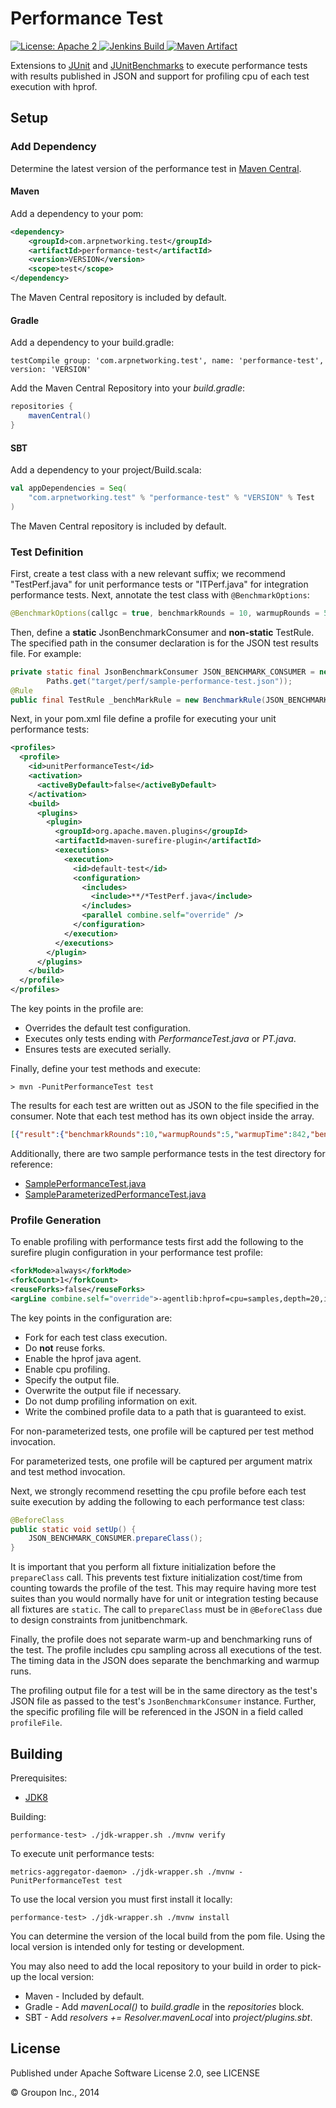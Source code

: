 Performance Test
================

<a href="https://raw.githubusercontent.com/ArpNetworking/performance-test/master/LICENSE">
    <img src="https://img.shields.io/hexpm/l/plug.svg"
         alt="License: Apache 2">
</a>
<a href="https://build.arpnetworking.com/job/ArpNetworking/job/performance-test/">
    <img src="https://build.arpnetworking.com/job/ArpNetworking/job/performance-test/job/master/badge/icon"
         alt="Jenkins Build">
</a>
<a href="http://search.maven.org/#search%7Cga%7C1%7Cg%3A%22com.arpnetworking.test%22%20a%3A%22performance-test%22">
    <img src="https://img.shields.io/maven-central/v/com.arpnetworking.test/performance-test.svg"
         alt="Maven Artifact">
</a>

Extensions to [JUnit](http://junit.org/) and [JUnitBenchmarks](https://labs.carrotsearch.com/junit-benchmarks.html) to execute performance tests with results published in JSON and support for profiling cpu of each test execution with hprof.

Setup
-----

### Add Dependency

Determine the latest version of the performance test in [Maven Central](http://search.maven.org/#search%7Cga%7C1%7Cg%3A%22com.arpnetworking.test%22%20a%3A%22performance-test%22).

#### Maven

Add a dependency to your pom:

```xml
<dependency>
    <groupId>com.arpnetworking.test</groupId>
    <artifactId>performance-test</artifactId>
    <version>VERSION</version>
    <scope>test</scope>
</dependency>
```

The Maven Central repository is included by default.

#### Gradle

Add a dependency to your build.gradle:

    testCompile group: 'com.arpnetworking.test', name: 'performance-test', version: 'VERSION'

Add the Maven Central Repository into your *build.gradle*:

```groovy
repositories {
    mavenCentral()
}
```

#### SBT

Add a dependency to your project/Build.scala:

```scala
val appDependencies = Seq(
    "com.arpnetworking.test" % "performance-test" % "VERSION" % Test
)
```

The Maven Central repository is included by default.

### Test Definition

First, create a test class with a new relevant suffix; we recommend "TestPerf.java" for unit performance tests or
"ITPerf.java" for integration performance tests. Next, annotate the test class with `@BenchmarkOptions`:

```java
@BenchmarkOptions(callgc = true, benchmarkRounds = 10, warmupRounds = 5)
```

Then, define a __static__ JsonBenchmarkConsumer and __non-static__ TestRule. The specified path in the consumer
declaration is for the JSON test results file. For example:

```java
private static final JsonBenchmarkConsumer JSON_BENCHMARK_CONSUMER = new JsonBenchmarkConsumer(
        Paths.get("target/perf/sample-performance-test.json"));
@Rule
public final TestRule _benchMarkRule = new BenchmarkRule(JSON_BENCHMARK_CONSUMER);
```

Next, in your pom.xml file define a profile for executing your unit performance tests:

```xml
<profiles>
  <profile>
    <id>unitPerformanceTest</id>
    <activation>
      <activeByDefault>false</activeByDefault>
    </activation>
    <build>
      <plugins>
        <plugin>
          <groupId>org.apache.maven.plugins</groupId>
          <artifactId>maven-surefire-plugin</artifactId>
          <executions>
            <execution>
              <id>default-test</id>
              <configuration>
                <includes>
                  <include>**/*TestPerf.java</include>
                </includes>
                <parallel combine.self="override" />
              </configuration>
            </execution>
          </executions>
        </plugin>
      </plugins>
    </build>
  </profile>
</profiles>
```
The key points in the profile are:

* Overrides the default test configuration.
* Executes only tests ending with _PerformanceTest.java_ or _PT.java_.
* Ensures tests are executed serially.

Finally, define your test methods and execute:

    > mvn -PunitPerformanceTest test

The results for each test are written out as JSON to the file specified in the consumer. Note that each test method has
its own object inside the array.

```json
[{"result":{"benchmarkRounds":10,"warmupRounds":5,"warmupTime":842,"benchmarkTime":1690,"roundAverage":{"avg":0.15380000000000002,"stddev":0.005211525688317791},"blockedAverage":{"avg":0.0,"stddev":0.0},"gcAverage":{"avg":0.0175,"stddev":0.001284523257866504},"gcInfo":{"accumulatedInvocations":96,"accumulatedTime":422},"threadCount":1,"shortTestClassName":"SampleParameterizedPerformanceTest","testClass":"com.arpnetworking.test.junitbenchmarks.SampleParameterizedTestPerf","testMethod":null,"testClassName":"com.arpnetworking.test.junitbenchmarks.SampleParameterizedTestPerf","testMethodName":"test[constructor]"},"profileFile":null},{"result":{"benchmarkRounds":10,"warmupRounds":5,"warmupTime":2127,"benchmarkTime":4093,"roundAverage":{"avg":0.3942,"stddev":0.016987053894069647},"blockedAverage":{"avg":0.0,"stddev":0.0},"gcAverage":{"avg":0.0169,"stddev":7.000000000000472E-4},"gcInfo":{"accumulatedInvocations":36,"accumulatedTime":149},"threadCount":1,"shortTestClassName":"SampleParameterizedPerformanceTest","testClass":"com.arpnetworking.test.junitbenchmarks.SampleParameterizedTestPerf","testMethod":null,"testClassName":"com.arpnetworking.test.junitbenchmarks.SampleParameterizedTestPerf","testMethodName":"test[new_instance]"},"profileFile":null}]
```

Additionally, there are two sample performance tests in the test directory for reference:

* [SamplePerformanceTest.java](test/java/com/arpnetworking/test/junitbenchmarks/SamplePerformanceTest.java)
* [SampleParameterizedPerformanceTest.java](test/java/com/arpnetworking/test/junitbenchmarks/SampleParameterizedPerformanceTest.java)

### Profile Generation

To enable profiling with performance tests first add the following to the surefire plugin configuration in your
performance test profile:

```xml
<forkMode>always</forkMode>
<forkCount>1</forkCount>
<reuseForks>false</reuseForks>
<argLine combine.self="override">-agentlib:hprof=cpu=samples,depth=20,interval=10,force=y,verbose=y,doe=n,file=${basedir}/target/perf.unit.hprof.txt</argLine>
```

The key points in the configuration are:

* Fork for each test class execution.
* Do __not__ reuse forks.
* Enable the hprof java agent.
* Enable cpu profiling.
* Specify the output file.
* Overwrite the output file if necessary.
* Do not dump profiling information on exit.
* Write the combined profile data to a path that is guaranteed to exist.

For non-parameterized tests, one profile will be captured per test method invocation.

For parameterized tests, one profile will be captured per argument matrix and test method invocation.

Next, we strongly recommend resetting the cpu profile before each test suite execution by adding the following to each
performance test class:

```java
@BeforeClass
public static void setUp() {
    JSON_BENCHMARK_CONSUMER.prepareClass();
}
```

It is important that you perform all fixture initialization before the `prepareClass` call. This prevents test fixture
initialization cost/time from counting towards the profile of the test. This may require having more test suites
than you would normally have for unit or integration testing because all fixtures are `static`. The call to
`prepareClass` must be in `@BeforeClass` due to design constraints from junitbenchmark.

Finally, the profile does not separate warm-up and benchmarking runs of the test. The profile includes cpu sampling
across all executions of the test. The timing data in the JSON does separate the benchmarking and warmup runs.

The profiling output file for a test will be in the same directory as the test's JSON file as passed to the test's
`JsonBenchmarkConsumer` instance. Further, the specific profiling file will be referenced in the JSON in a field called
`profileFile`.

Building
--------

Prerequisites:
* [JDK8](http://www.oracle.com/technetwork/java/javase/downloads/jdk8-downloads-2133151.html)

Building:

    performance-test> ./jdk-wrapper.sh ./mvnw verify

To execute unit performance tests:

    metrics-aggregator-daemon> ./jdk-wrapper.sh ./mvnw -PunitPerformanceTest test

To use the local version you must first install it locally:

    performance-test> ./jdk-wrapper.sh ./mvnw install

You can determine the version of the local build from the pom file.  Using the local version is intended only for testing or development.

You may also need to add the local repository to your build in order to pick-up the local version:

* Maven - Included by default.
* Gradle - Add *mavenLocal()* to *build.gradle* in the *repositories* block.
* SBT - Add *resolvers += Resolver.mavenLocal* into *project/plugins.sbt*.

License
-------

Published under Apache Software License 2.0, see LICENSE

&copy; Groupon Inc., 2014

